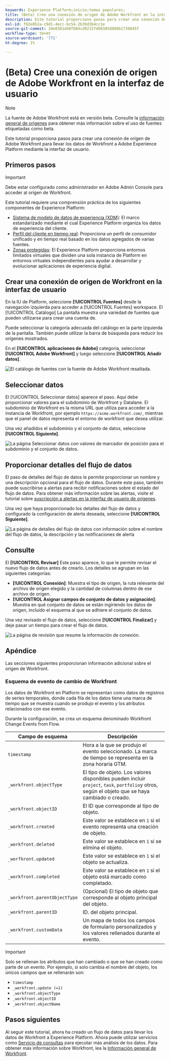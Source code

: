 ```yaml
---
keywords: Experience Platform;inicio;temas populares;
title: (Beta) Cree una conexión de origen de Adobe Workfront en la interfaz de usuario
description: Este tutorial proporciona pasos para crear una conexión de origen de Adobe Workfront para llevar los datos de Workfront a Adobe Experience Platform mediante la interfaz de usuario.
exl-id: f82e852a-c9d1-4ecc-bc54-2b39d3b4cc1e
source-git-commit: 34e0381d40f884cd92157d08385d889b1739845f
workflow-type: tm+mt
source-wordcount: '771'
ht-degree: 1%

---
```


# (Beta) Cree una conexión de origen de Adobe Workfront en la interfaz de usuario

>[!NOTE]
>
>La fuente de Adobe Workfront está en versión beta. Consulte la [información general de orígenes](../../../../home.md#terms-and-conditions) para obtener más información sobre el uso de fuentes etiquetadas como beta.

Este tutorial proporciona pasos para crear una conexión de origen de Adobe Workfront para llevar los datos de Workfront a Adobe Experience Platform mediante la interfaz de usuario.

## Primeros pasos

>[!IMPORTANT]
>
>Debe estar configurado como administrador en Adobe Admin Console para acceder al origen de Workfront.

Este tutorial requiere una comprensión práctica de los siguientes componentes de Experience Platform:

* [Sistema de modelo de datos de experiencia (XDM)](../../../../../xdm/home.md): El marco estandarizado mediante el cual Experience Platform organiza los datos de experiencia del cliente.
* [Perfil del cliente en tiempo real](../../../../../profile/home.md): Proporciona un perfil de consumidor unificado y en tiempo real basado en los datos agregados de varias fuentes.
* [Zonas protegidas](../../../../../sandboxes/home.md): El Experience Platform proporciona entornos limitados virtuales que dividen una sola instancia de Platform en entornos virtuales independientes para ayudar a desarrollar y evolucionar aplicaciones de experiencia digital.

## Crear una conexión de origen de Workfront en la interfaz de usuario

En la IU de Platform, seleccione **[!UICONTROL Fuentes]** desde la navegación izquierda para acceder a [!UICONTROL Fuentes] workspace. El [!UICONTROL Catálogo] La pantalla muestra una variedad de fuentes que pueden utilizarse para crear una cuenta de.

Puede seleccionar la categoría adecuada del catálogo en la parte izquierda de la pantalla. También puede utilizar la barra de búsqueda para reducir los orígenes mostrados.

En el **[!UICONTROL aplicaciones de Adobe]** categoría, seleccionar **[!UICONTROL Adobe Workfront]** y luego seleccione **[!UICONTROL Añadir datos]**.

![El catálogo de fuentes con la fuente de Adobe Workfront resaltada.](../../../../images/tutorials/create/workfront/catalog.png)

## Seleccionar datos

El [!UICONTROL Seleccionar datos] aparece el paso. Aquí debe proporcionar valores para el subdominio de Workfront y Datalane. El subdominio de Workfront es la misma URL que utiliza para acceder a la instancia de Workfront, por ejemplo `https://acme.workfront.com/`, mientras que el panel de datos representa el entorno de workfront que desea utilizar.

Una vez añadidos el subdominio y el conjunto de datos, seleccione **[!UICONTROL Siguiente]**.

![La página Seleccionar datos con valores de marcador de posición para el subdominio y el conjunto de datos.](../../../../images/tutorials/create/workfront/select-data.png)

## Proporcionar detalles del flujo de datos

El paso de detalles del flujo de datos le permite proporcionar un nombre y una descripción opcional para el flujo de datos. Durante este paso, también puede suscribirse a alertas para recibir notificaciones sobre el estado del flujo de datos. Para obtener más información sobre las alertas, visite el tutorial sobre [suscripción a alertas en la interfaz de usuario de orígenes](../../alerts.md).

Una vez que haya proporcionado los detalles del flujo de datos y configurado la configuración de alerta deseada, seleccione **[!UICONTROL Siguiente]**.

![La página de detalles del flujo de datos con información sobre el nombre del flujo de datos, la descripción y las notificaciones de alerta](../../../../images/tutorials/create/workfront/dataflow-detail.png)

## Consulte

El **[!UICONTROL Revisar]** Este paso aparece, lo que le permite revisar el nuevo flujo de datos antes de crearlo. Los detalles se agrupan en las siguientes categorías:

* **[!UICONTROL Conexión]**: Muestra el tipo de origen, la ruta relevante del archivo de origen elegido y la cantidad de columnas dentro de ese archivo de origen.
* **[!UICONTROL Asignar campos de conjunto de datos y asignación]**: Muestra en qué conjunto de datos se están ingiriendo los datos de origen, incluido el esquema al que se adhiere el conjunto de datos.

Una vez revisado el flujo de datos, seleccione **[!UICONTROL Finalizar]** y deje pasar un tiempo para crear el flujo de datos.

![La página de revisión que resume la información de conexión.](../../../../images/tutorials/create/workfront/review.png)

## Apéndice

Las secciones siguientes proporcionan información adicional sobre el origen de Workfront.

### Esquema de evento de cambio de Workfront

Los datos de Workfront en Platform se representan como datos de registros de series temporales, donde cada fila de los datos tiene una marca de tiempo que se muestra cuando se produjo el evento y los atributos relacionados con ese evento.

Durante la configuración, se crea un esquema denominado Workfront Change Events from Flow.

| Campo de esquema | Descripción |
| --- | --- |
| `timestamp` | Hora a la que se produjo el evento seleccionado. La marca de tiempo se representa en la zona horaria GTM. |
| `_workfront.objectType` | El tipo de objeto. Los valores disponibles pueden incluir `project`, `task`, `portfolio`y otros, según el objeto que se haya cambiado o creado. |
| `_workfront.objectID` | El ID que corresponde al tipo de objeto. |
| `_workfront.created` | Este valor se establece en `1` si el evento representa una creación de objeto. |
| `_workfront.deleted` | Este valor se establece en `1` si se elimina el objeto. |
| `_worfkront.updated` | Este valor se establece en `1` si el objeto se actualiza. |
| `_workfront.completed` | Este valor se establece en `1` si el objeto está marcado como completado. |
| `_workfront.parentObjectType` | (Opcional) El tipo de objeto que corresponde al objeto principal del objeto. |
| `_workfront.parentID` | ID. del objeto principal. |
| `_workfront.customData` | Un mapa de todos los campos de formulario personalizados y los valores rellenados durante el evento. |

>[!IMPORTANT]
>
>Solo se rellenan los atributos que han cambiado o que se han creado como parte de un evento. Por ejemplo, si solo cambia el nombre del objeto, los únicos campos que se rellenarán son:<ul><li>`timestamp`</li><li>`_workfront.update (=1)`</li><li>`_workfront.objectType`</li><li>`_workfront.objectID`</li><li>`_workfront.objectName`</li></ul>

## Pasos siguientes

Al seguir este tutorial, ahora ha creado un flujo de datos para llevar los datos de Workfront a Experience Platform. Ahora puede utilizar servicios como [Servicio de consultas](../../../../../query-service/home.md) para ejecutar más análisis de los datos. Para obtener más información sobre Workfront, lea la [Información general de Workfront](../../../../connectors/adobe-applications/workfront.md).
